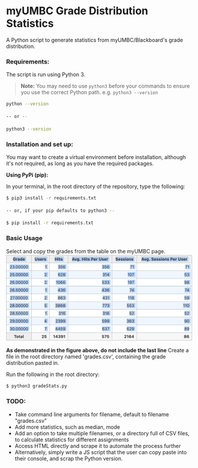 # myUMBC Grade Distribution Statistics

A Python script to generate statistics from myUMBC/Blackboard's grade distribution.

### Requirements:

The script is run using Python 3.
> **Note:** You may need to use `python3` before your commands to ensure you use the correct Python path. e.g. `python3 --version`

```bash
python --version

-- or --

python3 --version
```


### Installation and set up:

You may want to create a virtual environment before installation, although it's not required, as long as you have the required packages.

**Using PyPi (pip):**

In your terminal, in the root directory of the repository, type the following:

```bash
$ pip3 install -r requirements.txt

-- or, if your pip defaults to python3 --

$ pip install -r requirements.txt
```

### Basic Usage

Select and copy the grades from the table on the myUMBC page.
![](images/grade-example.png)

**As demonstrated in the figure above, do not include the last line** 
Create a file in the root directory named 'grades.csv', containing the grade distribution pasted in.

Run the following in the root directory:

```bash
$ python3 gradeStats.py
```

### TODO:
* Take command line arguments for filename, default to filename "grades.csv"
* Add more statistics, such as median, mode
* Add an option to take multiple filenames, or a directory full of CSV files, to calculate statistics for different assignments
* Access HTML directly and scrape it to automate the process further
* Alternatively, simply write a JS script that the user can copy paste into their console, and scrap the Python version.

<!-- Markdown links -->
